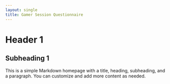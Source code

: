 ```yaml
---
layout: single
title: Gamer Session Questionnaire
---
```


# Header   1

## Subheading 1

This is a simple Markdown homepage with a title, heading, subheading, and a paragraph. You can customize and add more content as needed.